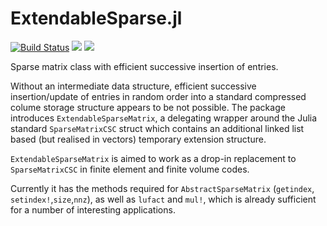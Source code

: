 # ExtendableSparse.jl

[![Build Status](https://img.shields.io/travis/j-fu/ExtendableSparse.jl/master.svg?label=Linux)](https://travis-ci.org/j-fu/ExtendableSparse.jl)
[![](https://img.shields.io/badge/docs-stable-blue.svg)](https://j-fu.github.io/ExtendableSparse.jl/stable)
[![](https://img.shields.io/badge/docs-dev-blue.svg)](https://j-fu.github.io/ExtendableSparse.jl/dev)



Sparse matrix class with efficient successive insertion of entries.

Without an intermediate data structure, efficient successive insertion/update of entries in random order into a standard compressed colume storage structure appears to be not possible. The package introduces `ExtendableSparseMatrix`, a delegating wrapper around the Julia standard `SparseMatrixCSC` struct which contains an additional linked list based (but realised in vectors) temporary extension structure.

`ExtendableSparseMatrix` is aimed to work as a drop-in replacement to `SparseMatrixCSC` in finite element and finite volume codes.

Currently it has the methods required for `AbstractSparseMatrix` (`getindex`, `setindex!`,`size`,`nnz`), as well as `lufact` and `mul!`, which is already sufficient for a number of interesting applications.

